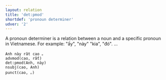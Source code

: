 ```yaml
---
layout: relation
title: 'det:pmod'
shortdef: 'pronoun determiner'
udver: '2'
---
```


A pronoun determiner is a relation between a noun and a specific pronoun in Vietnamese. For example: "ấy", "này" "kia", "đó". ...

~~~ sdparse
Anh này rât cao 。
advmod(cao, rất)
det:pmod(Anh, này)
nsubj(cao, Anh)
punct(cao, 。)
~~~

<!-- Interlanguage links updated Po 11. listopadu 2024, 20:10:49 CET -->
